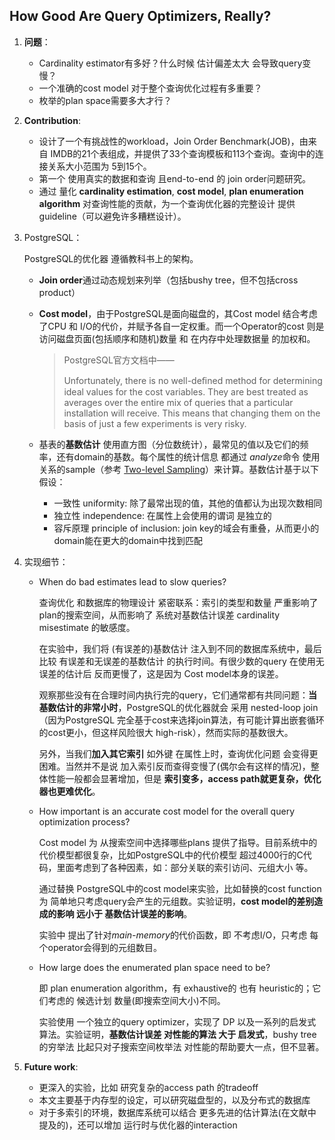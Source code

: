 ## How Good Are Query Optimizers, Really?

1. **问题**：
   - Cardinality estimator有多好？什么时候 估计偏差太大 会导致query变慢？
   - 一个准确的cost model 对于整个查询优化过程有多重要？
   - 枚举的plan space需要多大才行？

2. **Contribution**:
   - 设计了一个有挑战性的workload，Join Order Benchmark(JOB)，由来自 IMDB的21个表组成，并提供了33个查询模板和113个查询。查询中的连接关系大小范围为 5到15个。
   - 第一个 使用真实的数据和查询 且end-to-end 的 join order问题研究。
   -  通过 量化 **cardinality estimation**, **cost model**,  **plan enumeration algorithm** 对查询性能的贡献，为一个查询优化器的完整设计 提供guideline（可以避免许多糟糕设计）。

3. PostgreSQL：

   PostgreSQL的优化器 遵循教科书上的架构。

   - **Join order**通过动态规划来列举（包括bushy tree，但不包括cross product）

   - **Cost model**，由于PostgreSQL是面向磁盘的，其Cost model 结合考虑了CPU 和 I/O的代价，并赋予各自一定权重。而一个Operator的cost 则是 访问磁盘页面(包括顺序和随机)数量 和 在内存中处理数据量 的加权和。

     > PostgreSQL官方文档中——
     >
     > Unfortunately, there is no well-deﬁned method for determining ideal values for the cost variables. They are best treated as averages over the entire mix of queries that a particular installation will receive. This means that changing them on the basis of just a few experiments is very risky.

   - 基表的**基数估计** 使用直方图（分位数统计），最常见的值以及它们的频率，还有domain的基数。每个属性的统计信息 都通过 *analyze*命令 使用关系的sample（参考 [Two-level Sampling](https://github.com/F-ca7/Advanced-Database-Systems-Learning/blob/master/paper%20reading/query/join%20size%20estimation.md)）来计算。基数估计基于以下假设：

     - 一致性 uniformity: 除了最常出现的值，其他的值都认为出现次数相同
     - 独立性 independence: 在属性上会使用的谓词 是独立的
     - 容斥原理 principle of inclusion: join key的域会有重叠，从而更小的domain能在更大的domain中找到匹配

4. 实现细节：

   - When do bad estimates lead to slow queries?

     查询优化 和数据库的物理设计 紧密联系：索引的类型和数量 严重影响了plan的搜索空间，从而影响了 系统对基数估计误差 cardinality misestimate 的敏感度。

     在实验中，我们将 (有误差的)基数估计 注入到不同的数据库系统中，最后比较 有误差和无误差的基数估计 的执行时间。有很少数的query 在使用无误差的估计后 反而更慢了，这是因为 Cost model本身的误差。

     观察那些没有在合理时间内执行完的query，它们通常都有共同问题：**当基数估计的非常小时**，PostgreSQL的优化器就会 采用 nested-loop join（因为PostgreSQL 完全基于cost来选择join算法，有可能计算出嵌套循环的cost更小，但这样风险很大 high-risk），然而实际的基数很大。
    
     另外，当我们**加入其它索引** 如外键 在属性上时，查询优化问题 会变得更困难。当然并不是说 加入索引反而查得变慢了(偶尔会有这样的情况)，整体性能一般都会显著增加，但是 **索引变多，access path就更复杂，优化器也更难优化**。
   
   - How important is an accurate cost model for the overall query
     optimization process?
   
     Cost model 为 从搜索空间中选择哪些plans 提供了指导。目前系统中的代价模型都很复杂，比如PostgreSQL中的代价模型 超过4000行的C代码，里面考虑到了各种因素，如：部分关联的索引访问、元组大小 等。
   
     通过替换 PostgreSQL中的cost model来实验，比如替换的cost function为 简单地只考虑query会产生的元组数。实验证明，**cost model的差别造成的影响 远小于 基数估计误差的影响**。
   
     实验中 提出了针对*main-memory*的代价函数，即 不考虑I/O，只考虑 每个operator会得到的元组数目。
   
   - How large does the enumerated plan space need to be?
   
     即 plan enumeration algorithm，有 exhaustive的 也有 heuristic的；它们考虑的 候选计划 数量(即搜索空间大小)不同。
   
     实验使用 一个独立的query optimizer，实现了 DP 以及一系列的启发式算法。实验证明，**基数估计误差 对性能的算法 大于 启发式**，bushy tree的穷举法 比起只对子搜索空间枚举法 对性能的帮助要大一点，但不显著。

5. **Future work**:
   - 更深入的实验，比如 研究复杂的access path 的tradeoff
   - 本文主要基于内存型的设定，可以研究磁盘型的，以及分布式的数据库
   - 对于多索引的环境，数据库系统可以结合 更多先进的估计算法(在文献中提及的)，还可以增加 运行时与优化器的interaction



